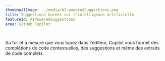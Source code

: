 ```yaml
---
thumbnailImage: ../media/AI-poweredSuggestions.png
title: Suggestions basées sur l'intelligence artificielle
featureId: AIPoweredSuggestions
area: GitHub Copilot

---
```



Au fur et à mesure que vous tapez dans l'éditeur, Copilot vous fournit des complétions de code contextuelles, des suggestions et même des extraits de code complets.

